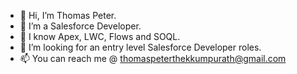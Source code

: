 - 👋 Hi, I’m Thomas Peter.
- 👀 I’m a Salesforce Developer.
- 🌱 I know Apex, LWC, Flows and SOQL.
- 💞️ I’m looking for an entry level Salesforce Developer roles.
- 📫 You can reach me @ thomaspeterthekkumpurath@gmail.com

<!---
thomaspeter1998/thomaspeter1998 is a ✨ special ✨ repository because its `README.md` (this file) appears on your GitHub profile.
You can click the Preview link to take a look at your changes.
--->
